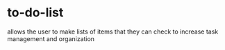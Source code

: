 # to-do-list
 allows the user to make lists of items that they can check to increase task management and organization
